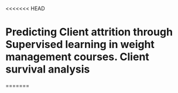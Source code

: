 <<<<<<< HEAD
# Predicting Client attrition through Supervised learning in weight management courses. Client survival analysis
=======


